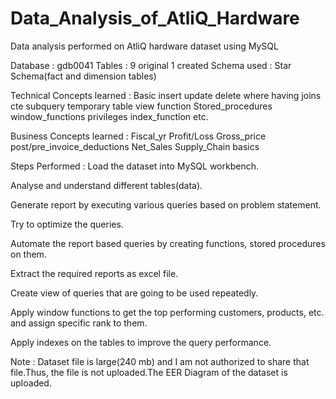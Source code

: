 # Data_Analysis_of_AtliQ_Hardware

Data analysis performed on AtliQ hardware dataset using MySQL

Database : gdb0041 Tables : 9 original 1 created Schema used : Star Schema(fact and dimension tables)

Technical Concepts learned :
Basic insert update delete where having joins cte subquery temporary table view function Stored_procedures window_functions privileges index_function etc.

Business Concepts learned :
Fiscal_yr Profit/Loss Gross_price post/pre_invoice_deductions Net_Sales Supply_Chain basics

Steps Performed :
Load the dataset into MySQL workbench.

Analyse and understand different tables(data).

Generate report by executing various queries based on problem statement.

Try to optimize the queries.

Automate the report based queries by creating functions, stored procedures on them.

Extract the required reports as excel file.

Create view of queries that are going to be used repeatedly.

Apply window functions to get the top performing customers, products, etc. and assign specific rank to them.

Apply indexes on the tables to improve the query performance.

Note : Dataset file is large(240 mb) and I am not authorized to share that file.Thus, the file is not uploaded.The EER Diagram of the dataset is uploaded.
